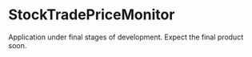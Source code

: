 # StockTradePriceMonitor

Application under final stages of development. Expect the final product soon.
